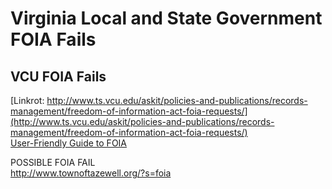 # Virginia Local and State Government FOIA Fails  


## VCU FOIA Fails    
[Linkrot: http://www.ts.vcu.edu/askit/policies-and-publications/records-management/freedom-of-information-act-foia-requests/](http://www.ts.vcu.edu/askit/policies-and-publications/records-management/freedom-of-information-act-foia-requests/)  
[User-Friendly Guide to FOIA](http://capitalnews.vcu.edu/2010/05/user-friendly-guide-to-foia.html)  





 



POSSIBLE FOIA FAIL  
http://www.townoftazewell.org/?s=foia




